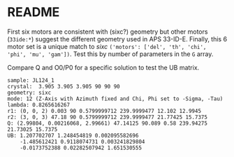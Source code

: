 # README

First six motors are consistent with (sixc?) geometry but other motors (`33ide:*`) suggest the different geometry used in APS 33-ID-E.
Finally, this 6 motor set is a unique match to *sixc* `('motors': ['del', 'th', 'chi', 'phi', 'mu', 'gam'])`.
Test this by number of parameters in the `G` array.

Compare Q and O0/P0 for a specific solution to test the UB matrix.

```
sample: JL124_1
crystal:  3.905 3.905 3.905 90 90 90
geometry: sixc
mode: 12 (Z-Axis with Azimuth fixed and Chi, Phi set to -Sigma, -Tau)
lambda: 0.8265616267
r1: (0, 0, 2) 0.003 90 0.5799999712 239.9999477 12.102 12.9945
r2: (3, 0, 3) 47.18 90 0.5799999712 239.9999477 21.77425 15.7375
Q: (2.99804, 0.00216068, 2.99661) 47.14125 90.089 0.58 239.94275 21.73025 15.7375
UB: 1.207702707 1.248454819 0.002095582696 
    -1.485612421 0.9118074731 0.003241829804 
    -0.0173752388 0.02282507942 1.651530555
```
